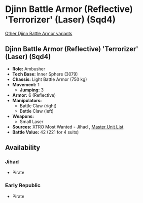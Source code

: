 # Djinn Battle Armor (Reflective) 'Terrorizer' (Laser) (Sqd4) 

[Other Djinn Battle Armor variants](../djinn_battle_armor.md) 

## Djinn Battle Armor (Reflective) 'Terrorizer' (Laser) (Sqd4) 

- **Role:** Ambusher 
- **Tech Base:** Inner Sphere (3079) 
- **Chassis:** Light Battle Armor (750 kg) 
- **Movement:** 1 
  - **Jumping:** 3 
- **Armor:** 6 (Reflective) 
- **Manipulators:** 
  - Battle Claw (right) 
  - Battle Claw (left) 
- **Weapons:** 
  - Small Laser 
- **Sources:** XTRO Most Wanted - Jihad , [Master Unit List](http://masterunitlist.info/Unit/Details/5794) 
- **Battle Value:** 42 (221 for 4 suits) 

## Availability 

### Jihad 

- Pirate 

### Early Republic 

- Pirate 

